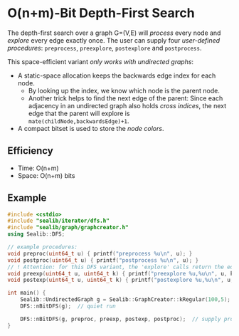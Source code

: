 O(n+m)-Bit Depth-First Search
===
The depth-first search over a graph G=(V,E) will *process* every node and *explore* every edge exactly once. The user can supply four *user-defined procedures*: `preprocess`, `preexplore`, `postexplore` and `postprocess`.

This space-efficient variant *only works with undirected graphs*:
- A static-space allocation keeps the backwards edge index for each node.
    - By looking up the index, we know which node is the parent node. 
    - Another trick helps to find the next edge of the parent: Since each adjacency in an undirected graph also holds *cross indices*, the next edge that the parent will explore is `mate(childNode,backwardsEdge)+1`.
- A compact bitset is used to store the *node colors*.

## Efficiency
* Time: O(n+m)
* Space: O(n+m) bits

## Example
```cpp
#include <cstdio>
#include "sealib/iterator/dfs.h"
#include "sealib/graph/graphcreator.h"
using Sealib::DFS;

// example procedures:
void preproc(uint64_t u) { printf("preprocess %u\n", u); }
void postproc(uint64_t u) { printf("postprocess %u\n", u); }
// ! Attention: for this DFS variant, the 'explore' calls return the edge INDEX k, not the node v
void preexp(uint64_t u, uint64_t k) { printf("preexplore %u,%u\n", u, k); }
void postexp(uint64_t u, uint64_t k) { printf("postexplore %u,%u\n", u, k); }

int main() {
    Sealib::UndirectedGraph g = Sealib::GraphCreator::kRegular(100,5);
    DFS::nBitDFS(g);  // quiet run

    DFS::nBitDFS(g, preproc, preexp, postexp, postproc);  // supply procedures to do something with the current node or edge
}
```